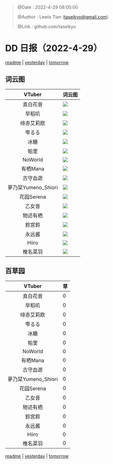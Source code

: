 > @Date    : 2022-4-29 08:00:00
>
> @Author  : Lewis Tian (taseikyo@gmail.com)
>
> @Link    : github.com/taseikyo

# DD 日报（2022-4-29）

[readme](../README.md) | [yesterday](2022-4-28.md) | [tomorrow](2022-4-30.md)

## 词云图

|VTuber|词云图|
|:-:|-|
|真白花音|![](../../images/daily/21402309_2022-4-29_purge_wordcloud.png)|
|早稻叽|![](../../images/daily/41682_2022-4-29_purge_wordcloud.png)|
|绯赤艾莉欧|![](../../images/daily/21396545_2022-4-29_purge_wordcloud.png)|
|雫るる|![](../../images/daily/21013446_2022-4-29_purge_wordcloud.png)|
|冰糖|![](../../images/daily/876396_2022-4-29_purge_wordcloud.png)|
|帕里|![](../../images/daily/4895312_2022-4-29_purge_wordcloud.png)|
|NoWorld|![](../../images/daily/21448649_2022-4-29_purge_wordcloud.png)|
|有栖Mana|![](../../images/daily/6542258_2022-4-29_purge_wordcloud.png)|
|古守血遊|![](../../images/daily/8725120_2022-4-29_purge_wordcloud.png)|
|夢乃栞Yumeno_Shiori|![](../../images/daily/14052636_2022-4-29_purge_wordcloud.png)|
|花园Serena|![](../../images/daily/14327465_2022-4-29_purge_wordcloud.png)|
|乙女音|![](../../images/daily/21320551_2022-4-29_purge_wordcloud.png)|
|物述有栖|![](../../images/daily/21449083_2022-4-29_purge_wordcloud.png)|
|鈴宮鈴|![](../../images/daily/21685677_2022-4-29_purge_wordcloud.png)|
|永远酱|![](../../images/daily/21701071_2022-4-29_purge_wordcloud.png)|
|Hiiro|![](../../images/daily/21919321_2022-4-29_purge_wordcloud.png)|
|椎名菜羽|![](../../images/daily/22347054_2022-4-29_purge_wordcloud.png)|

## 百草园

|VTuber|草|
|:-:|-|
|真白花音|0|
|早稻叽|0|
|绯赤艾莉欧|0|
|雫るる|0|
|冰糖|0|
|帕里|0|
|NoWorld|0|
|有栖Mana|0|
|古守血遊|0|
|夢乃栞Yumeno_Shiori|0|
|花园Serena|0|
|乙女音|0|
|物述有栖|0|
|鈴宮鈴|0|
|永远酱|0|
|Hiiro|0|
|椎名菜羽|0|

[readme](../README.md) | [yesterday](2022-4-28.md) | [tomorrow](2022-4-30.md)
